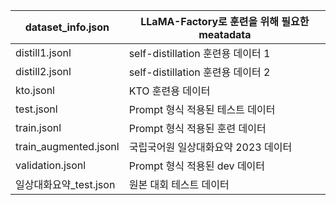| dataset_info.json      	| LLaMA-Factory로 훈련을 위해 필요한 meatadata 	|
|------------------------	|----------------------------------------------	|
| distill1.jsonl         	| self-distillation 훈련용 데이터 1            	|
| distill2.jsonl         	| self-distillation 훈련용 데이터 2            	|
| kto.jsonl              	| KTO 훈련용 데이터                            	|
| test.jsonl             	| Prompt 형식 적용된 테스트 데이터             	|
| train.jsonl            	| Prompt 형식 적용된 훈련 데이터               	|
| train_augmented.jsonl  	| 국립국어원 일상대화요약 2023 데이터          	|
| validation.jsonl       	| Prompt 형식 적용된 dev 데이터                	|
| 일상대화요약_test.json 	| 원본 대회 테스트 데이터                      	|
